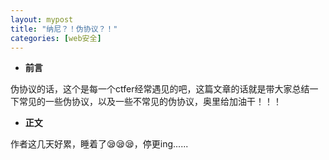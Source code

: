 ```yaml
---
layout: mypost
title: "纳尼？！伪协议？！"
categories: [web安全]
---
```


- **前言**

伪协议的话，这个是每一个ctfer经常遇见的吧，这篇文章的话就是带大家总结一下常见的一些伪协议，以及一些不常见的伪协议，奥里给加油干！！！

- **正文**

作者这几天好累，睡着了😪😪😪，停更ing......